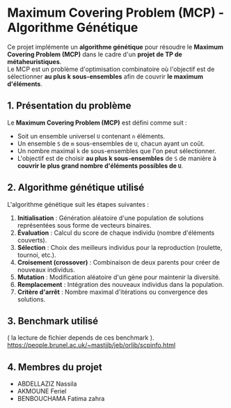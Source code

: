 # Maximum Covering Problem (MCP) - Algorithme Génétique

Ce projet implémente un **algorithme génétique** pour résoudre le **Maximum Covering Problem (MCP)** dans le cadre d'un **projet de TP de métaheuristiques**.  
Le MCP est un problème d'optimisation combinatoire où l'objectif est de sélectionner **au plus k sous-ensembles** afin de couvrir **le maximum d'éléments**.

## 1. Présentation du problème  

Le **Maximum Covering Problem (MCP)** est défini comme suit :  
- Soit un ensemble universel `U` contenant `n` éléments.  
- Un ensemble `S` de `m` sous-ensembles de `U`, chacun ayant un coût.  
- Un nombre maximal `k` de sous-ensembles que l'on peut sélectionner.  
- L'objectif est de choisir **au plus k sous-ensembles** de `S` de manière à **couvrir le plus grand nombre d'éléments possibles de `U`**.  

## 2. Algorithme génétique utilisé  

L'algorithme génétique suit les étapes suivantes :  

1. **Initialisation** : Génération aléatoire d'une population de solutions représentées sous forme de vecteurs binaires.  
2. **Évaluation** : Calcul du score de chaque individu (nombre d'éléments couverts).  
3. **Sélection** : Choix des meilleurs individus pour la reproduction (roulette, tournoi, etc.).  
4. **Croisement (crossover)** : Combinaison de deux parents pour créer de nouveaux individus.  
5. **Mutation** : Modification aléatoire d'un gène pour maintenir la diversité.  
6. **Remplacement** : Intégration des nouveaux individus dans la population.  
7. **Critère d'arrêt** : Nombre maximal d'itérations ou convergence des solutions.  

## 3. Benchmark utilisé
( la lecture de fichier depends de ces benchmark ).
https://people.brunel.ac.uk/~mastjjb/jeb/orlib/scpinfo.html

## 4. Membres du projet

- ABDELLAZIZ Nassila
- AKMOUNE Feriel
- BENBOUCHAMA Fatima zahra
